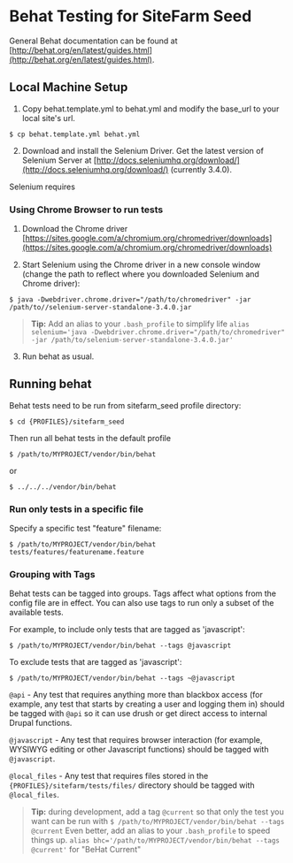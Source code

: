 # Behat Testing for SiteFarm Seed

General Behat documentation can be found at [http://behat.org/en/latest/guides.html](http://behat.org/en/latest/guides.html).

## Local Machine Setup
1. Copy behat.template.yml to behat.yml and modify the base_url to your local site's url.
```
$ cp behat.template.yml behat.yml
```

2. Download and install the Selenium Driver.
Get the latest version of Selenium Server at [http://docs.seleniumhq.org/download/](http://docs.seleniumhq.org/download/) (currently 3.4.0).

Selenium requires 


### Using Chrome Browser to run tests
1. Download the Chrome driver [https://sites.google.com/a/chromium.org/chromedriver/downloads](https://sites.google.com/a/chromium.org/chromedriver/downloads)

2. Start Selenium using the Chrome driver in a new console window (change the path to reflect where you downloaded Selenium and Chrome driver):
```
$ java -Dwebdriver.chrome.driver="/path/to/chromedriver" -jar /path/to//selenium-server-standalone-3.4.0.jar
```

> **Tip:** Add an alias to your `.bash_profile` to simplify life
> `alias selenium='java -Dwebdriver.chrome.driver="/path/to/chromedriver" -jar /path/to/selenium-server-standalone-3.4.0.jar'`

3. Run behat as usual.


## Running behat

Behat tests need to be run from sitefarm_seed profile directory:
```
$ cd {PROFILES}/sitefarm_seed
```
Then run all behat tests in the default profile

```
$ /path/to/MYPROJECT/vendor/bin/behat
```
or
```
$ ../../../vendor/bin/behat
```

### Run only tests in a specific file
Specify a specific test "feature" filename:
```
$ /path/to/MYPROJECT/vendor/bin/behat tests/features/featurename.feature
```

### Grouping with Tags
Behat tests can be tagged into groups. Tags affect what options from the config file are in effect. You can also use tags to run only a subset of the available tests.

For example, to include only tests that are tagged as 'javascript':
```
$ /path/to/MYPROJECT/vendor/bin/behat --tags @javascript
```

To exclude tests that are tagged as 'javascript':
```
$ /path/to/MYPROJECT/vendor/bin/behat --tags ~@javascript
```

`@api` - Any test that requires anything more than blackbox access (for example, any test that starts by creating a user and logging them in) should be tagged with `@api` so it can use drush or get direct access to internal Drupal functions.

`@javascript` - Any test that requires browser interaction (for example, WYSIWYG editing or other Javascript functions) should be tagged with `@javascript`.

`@local_files` - Any test that requires files stored in the `{PROFILES}/sitefarm/tests/files/` directory should be tagged with `@local_files`.

> **Tip:** during development, add a tag `@current` so that only the test you want can be run with `$ /path/to/MYPROJECT/vendor/bin/behat --tags @current`
> Even better, add an alias to your `.bash_profile` to speed things up.
> `alias bhc='/path/to/MYPROJECT/vendor/bin/behat --tags @current'` for "BeHat Current"
